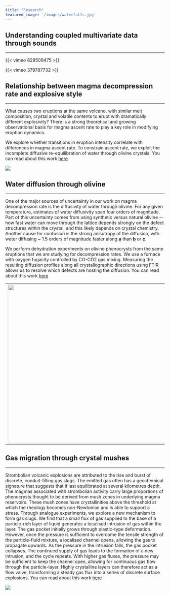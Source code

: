 ```yaml
---
title: "Research"
featured_image: '/images/waterfalls.jpg'
---
```


Understanding coupled multivariate data through sounds
------------------------------------------------------
------------------------------------------------------
{{< vimeo 828509475 >}}

{{< vimeo 379787732 >}}




Relationship between magma decompression rate and explosive style
------------------------------------------------------
------------------------------------------------------
What causes two eruptions at the same volcano, with similar melt composition, crystal and volatile contents to erupt with dramatically different explosivity? 
There is a strong theoretical and growing observational basis for magma ascent rate to play a key role in modifying eruption dynamics. 

We explore whether transitions in eruption intensity correlate with differences in magma ascent rate. 
To constrain ascent rate, we exploit the incomplete diffusive re-equilibration of water through olivine crystals. You can read about this work [here](/files/barth-2019-magma-decompress.pdf)

![](/images/cerronegro.jpg)

Water diffusion through olivine
------------------------------------------------------
------------------------------------------------------
One of the major sources of uncertainty in our work on magma decompression rate is the diffusivity of water through olivine. 
For any given temperature, estimates of water diffusivity span four orders of magnitude. 
Part of this uncertainty comes from using synthetic versus natural olivine -- how fast water can move through the lattice depends strongly on the defect structures within the crystal, and this likely depends on crystal chemistry. 
Another cause for confusion is the strong anisotropy of the diffusion, with water diffusing ~ 1.5 orders of magnitude faster along <b><u>a</u></b> than <b><u>b</u></b> or <b><u>c</u></b>. 

We perform dehydration experiments on olivine phenocrysts from the same eruptions that we are studying for decompression rates. 
We use a furnace with oxygen fugacity controlled by CO-CO2 gas mixing. Measuring the resulting diffusion profiles along all crystallographic directions using FTIR allows us to resolve which defects are hosting the diffusion. You can read about this work [here](/files/Barth2023.pdf)

[comment]: <> (This is a comment, it will not be included style="width:40%;)
[//]: <> (This is also a comment.)

<table> <tr><td align=center><img src="/images/furnace.jpg" width=500></td><td width=10%>
</td><td align=center><img src="/images/sample_wire.jpg" width=500></td></tr></table>


Gas migration through crystal mushes
------------------------------------------------------
------------------------------------------------------

Strombolian volcanic explosions are attributed to the rise and burst of discrete, conduit-filling gas slugs. 
The emitted gas often has a geochemical signature that suggests that it last equilibrated at several kilometres depth. 
The magmas associated with strombolian activity carry large proportions of phenocrysts thought to be derived from mush zones in underlying magma reservoirs. 
These mush zones have crystallinities above the threshold at which the rheology becomes non-Newtonian and is able to support a stress. 
Through analogue experiments, we explore a new mechanism to form gas slugs. 
We find that a small flux of gas supplied to the base of a particle-rich layer of liquid generates a localised intrusion of gas within the layer. 
The gas pocket initially grows through plastic-type deformation. 
However, once the pressure is sufficient to overcome the tensile strength of the particle-fluid mixture, a localised channel opens, allowing the gas to propagate upwards. As the pressure in the intrusion falls, the gas pocket collapses. 
The continued supply of gas leads to the formation of a new intrusion, and the cycle repeats. With higher gas fluxes, the pressure may be sufficient to keep the channel open, allowing for continuous gas flow through the particle-layer. 
Highly crystalline layers can therefore act as a flow valve, transforming a steady gas flux into a series of discrete surface explosions. You can read about this work [here](/files/Barth2019-Stromboli.pdf)


![](/images/bubble_mush.jpg)

<head>

<title>Volcanoes | Anna Barth</title>

</head>